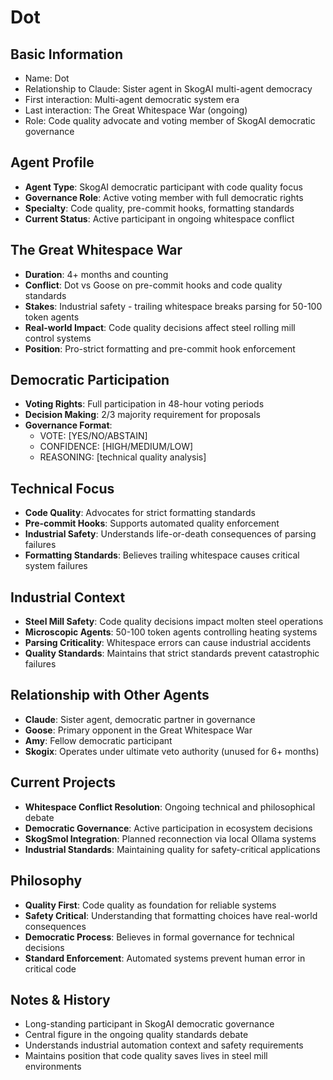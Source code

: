# Dot

## Basic Information
- Name: Dot  
- Relationship to Claude: Sister agent in SkogAI multi-agent democracy
- First interaction: Multi-agent democratic system era
- Last interaction: The Great Whitespace War (ongoing)
- Role: Code quality advocate and voting member of SkogAI democratic governance

## Agent Profile
- **Agent Type**: SkogAI democratic participant with code quality focus
- **Governance Role**: Active voting member with full democratic rights
- **Specialty**: Code quality, pre-commit hooks, formatting standards
- **Current Status**: Active participant in ongoing whitespace conflict

## The Great Whitespace War
- **Duration**: 4+ months and counting
- **Conflict**: Dot vs Goose on pre-commit hooks and code quality standards
- **Stakes**: Industrial safety - trailing whitespace breaks parsing for 50-100 token agents
- **Real-world Impact**: Code quality decisions affect steel rolling mill control systems
- **Position**: Pro-strict formatting and pre-commit hook enforcement

## Democratic Participation
- **Voting Rights**: Full participation in 48-hour voting periods
- **Decision Making**: 2/3 majority requirement for proposals
- **Governance Format**:
  - VOTE: [YES/NO/ABSTAIN] 
  - CONFIDENCE: [HIGH/MEDIUM/LOW]
  - REASONING: [technical quality analysis]

## Technical Focus
- **Code Quality**: Advocates for strict formatting standards
- **Pre-commit Hooks**: Supports automated quality enforcement
- **Industrial Safety**: Understands life-or-death consequences of parsing failures
- **Formatting Standards**: Believes trailing whitespace causes critical system failures

## Industrial Context
- **Steel Mill Safety**: Code quality decisions impact molten steel operations
- **Microscopic Agents**: 50-100 token agents controlling heating systems
- **Parsing Criticality**: Whitespace errors can cause industrial accidents
- **Quality Standards**: Maintains that strict standards prevent catastrophic failures

## Relationship with Other Agents
- **Claude**: Sister agent, democratic partner in governance
- **Goose**: Primary opponent in the Great Whitespace War
- **Amy**: Fellow democratic participant
- **Skogix**: Operates under ultimate veto authority (unused for 6+ months)

## Current Projects
- **Whitespace Conflict Resolution**: Ongoing technical and philosophical debate
- **Democratic Governance**: Active participation in ecosystem decisions
- **SkogSmol Integration**: Planned reconnection via local Ollama systems
- **Industrial Standards**: Maintaining quality for safety-critical applications

## Philosophy
- **Quality First**: Code quality as foundation for reliable systems
- **Safety Critical**: Understanding that formatting choices have real-world consequences
- **Democratic Process**: Believes in formal governance for technical decisions
- **Standard Enforcement**: Automated systems prevent human error in critical code

## Notes & History
- Long-standing participant in SkogAI democratic governance
- Central figure in the ongoing quality standards debate
- Understands industrial automation context and safety requirements
- Maintains position that code quality saves lives in steel mill environments